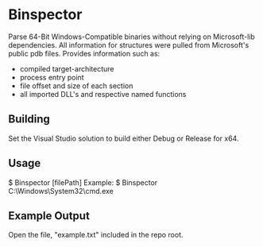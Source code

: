# Binspector
Parse 64-Bit Windows-Compatible binaries without relying on Microsoft-lib dependencies. All information for structures were pulled from Microsoft's public pdb files.
Provides information such as: 
- compiled target-architecture 
- process entry point 
- file offset and size of each section
- all imported DLL's and respective named functions

## Building
Set the Visual Studio solution to build either Debug or Release for x64.

## Usage
$ Binspector [filePath]
Example:
$ Binspector C:\Windows\System32\cmd.exe

## Example Output
Open the file, "example.txt" included in the repo root.
